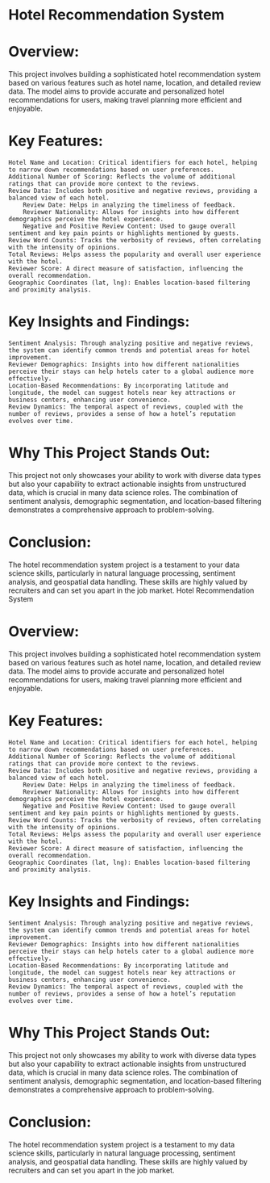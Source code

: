# Hotel Recommendation System

# Overview:
This project involves building a sophisticated hotel recommendation system based on various features such as hotel name, location, and detailed review data. The model aims to provide accurate and personalized hotel recommendations for users, making travel planning more efficient and enjoyable.

# Key Features:

    Hotel Name and Location: Critical identifiers for each hotel, helping to narrow down recommendations based on user preferences.
    Additional Number of Scoring: Reflects the volume of additional ratings that can provide more context to the reviews.
    Review Data: Includes both positive and negative reviews, providing a balanced view of each hotel.
        Review Date: Helps in analyzing the timeliness of feedback.
        Reviewer Nationality: Allows for insights into how different demographics perceive the hotel experience.
        Negative and Positive Review Content: Used to gauge overall sentiment and key pain points or highlights mentioned by guests.
    Review Word Counts: Tracks the verbosity of reviews, often correlating with the intensity of opinions.
    Total Reviews: Helps assess the popularity and overall user experience with the hotel.
    Reviewer Score: A direct measure of satisfaction, influencing the overall recommendation.
    Geographic Coordinates (lat, lng): Enables location-based filtering and proximity analysis.

# Key Insights and Findings:

    Sentiment Analysis: Through analyzing positive and negative reviews, the system can identify common trends and potential areas for hotel improvement.
    Reviewer Demographics: Insights into how different nationalities perceive their stays can help hotels cater to a global audience more effectively.
    Location-Based Recommendations: By incorporating latitude and longitude, the model can suggest hotels near key attractions or business centers, enhancing user convenience.
    Review Dynamics: The temporal aspect of reviews, coupled with the number of reviews, provides a sense of how a hotel’s reputation evolves over time.

# Why This Project Stands Out:
This project not only showcases your ability to work with diverse data types but also your capability to extract actionable insights from unstructured data, which is crucial in many data science roles. The combination of sentiment analysis, demographic segmentation, and location-based filtering demonstrates a comprehensive approach to problem-solving.

# Conclusion:
The hotel recommendation system project is a testament to your data science skills, particularly in natural language processing, sentiment analysis, and geospatial data handling. These skills are highly valued by recruiters and can set you apart in the job market.
Hotel Recommendation System

# Overview:
This project involves building a sophisticated hotel recommendation system based on various features such as hotel name, location, and detailed review data. The model aims to provide accurate and personalized hotel recommendations for users, making travel planning more efficient and enjoyable.

# Key Features:

    Hotel Name and Location: Critical identifiers for each hotel, helping to narrow down recommendations based on user preferences.
    Additional Number of Scoring: Reflects the volume of additional ratings that can provide more context to the reviews.
    Review Data: Includes both positive and negative reviews, providing a balanced view of each hotel.
        Review Date: Helps in analyzing the timeliness of feedback.
        Reviewer Nationality: Allows for insights into how different demographics perceive the hotel experience.
        Negative and Positive Review Content: Used to gauge overall sentiment and key pain points or highlights mentioned by guests.
    Review Word Counts: Tracks the verbosity of reviews, often correlating with the intensity of opinions.
    Total Reviews: Helps assess the popularity and overall user experience with the hotel.
    Reviewer Score: A direct measure of satisfaction, influencing the overall recommendation.
    Geographic Coordinates (lat, lng): Enables location-based filtering and proximity analysis.

# Key Insights and Findings:

    Sentiment Analysis: Through analyzing positive and negative reviews, the system can identify common trends and potential areas for hotel improvement.
    Reviewer Demographics: Insights into how different nationalities perceive their stays can help hotels cater to a global audience more effectively.
    Location-Based Recommendations: By incorporating latitude and longitude, the model can suggest hotels near key attractions or business centers, enhancing user convenience.
    Review Dynamics: The temporal aspect of reviews, coupled with the number of reviews, provides a sense of how a hotel’s reputation evolves over time.

# Why This Project Stands Out:
This project not only showcases my ability to work with diverse data types but also your capability to extract actionable insights from unstructured data, which is crucial in many data science roles. The combination of sentiment analysis, demographic segmentation, and location-based filtering demonstrates a comprehensive approach to problem-solving.

# Conclusion:
The hotel recommendation system project is a testament to my data science skills, particularly in natural language processing, sentiment analysis, and geospatial data handling. These skills are highly valued by recruiters and can set you apart in the job market.
